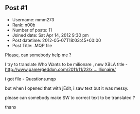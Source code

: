 ## Post #1
- Username: mmm273
- Rank: n00b
- Number of posts: 11
- Joined date: Sat Apr 14, 2012 9:30 pm
- Post datetime: 2012-05-07T18:03:45+00:00
- Post Title: .MQP file

Please, can somebody help me ?

I try to translate Who Wants to be milionare , new XBLA title - [http://www.gamergeddon.com/2011/11/23/x ... llionaire/](http://www.gamergeddon.com/2011/11/23/xbla-wednesday-who-wants-to-be-a-millionaire/)

i got file - Questions.mqp

but when I opened that with jEdit, i saw text but it was messy.

please can somebody make SW to correct text to be translated ?

thanx
